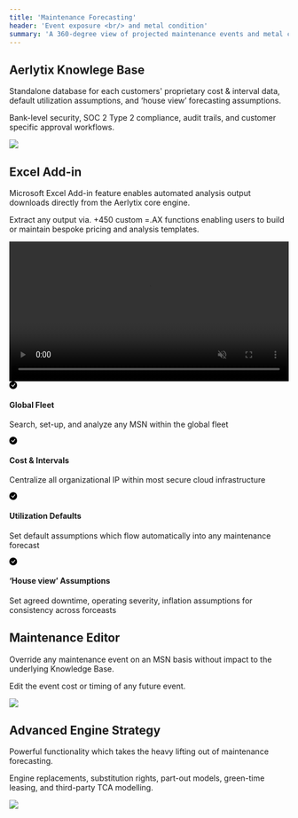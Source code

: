 ```yaml
---
title: 'Maintenance Forecasting'
header: 'Event exposure <br/> and metal condition'
summary: 'A 360-degree view of projected maintenance events and metal condition across all commercial aircraft types'
---
```


<!-- Start marketing section -->
<article class="py-5 px-5 mb-5">
  <div class="container">
    <div class="row gx-lg-5" data-cues="slideInUp">
      <div class="col-md-5">
        <h2 class="fw-bold mb-5">Aerlytix Knowlege Base</h2>
        <p>Standalone database for each customers' proprietary cost & interval data, default utilization assumptions, and ‘house view’ forecasting assumptions. </p>
        <p>Bank-level security, SOC 2 Type 2 compliance, audit trails, and customer specific approval workflows.</p>
      </div>
      <div class=" col-md-7">
        <img class="card image__feature" src="/images/products/maintenance-forecasting/knowledge-base.png" />
      </div>
    </div>
  </div>
</article>

<article class="py-5 px-5">
  <div class="container">
    <div class="row gx-lg-5" data-cues="slideInUp">
      <div class="col-md-5">
        <h2 class="fw-bold mb-5">Excel Add-in</h2>
        <p>Microsoft Excel Add-in feature enables automated analysis output downloads directly from the Aerlytix core engine.</p>
        <p>Extract any output via. +450 custom =.AX functions enabling users to build or maintain  bespoke pricing and analysis templates.</p>
      </div>
      <div class="col-md-7">
        <video class="card image__feature" width="100%" muted autoplay loop>
          <source src="https://aerlytix-2024.netlify.app/images/products/maintenance-forecasting/excel-add-in-screencast.mp4" type="video/mp4">
          <source src="https://aerlytix-2024.netlify.app/images/products/maintenance-forecasting/excel-add-in-screencast.webm" type="video/webm">
          <img class="card image__feature" src="/images/products/maintenance-forecasting/excel-add-in.png" />
          Your browser does not support the video tag.
        </video>
      </div>
    </div>
  </div>
</article>

<article class="py-5 px-5">
<div class="container">
<!-- <h2 class="h1">In addition...</h2> -->
<div class="row g-4 py-5 row-cols-1 row-cols-lg-4" data-cues="slideInUp">
      <div class="feature col">
        <div class="feature-icon">
          <svg class="icon__check--success" xmlns="http://www.w3.org/2000/svg" width="1em" height="1em" fill="inherit" viewBox="0 0 16 16">
  <path d="M16 8A8 8 0 1 1 0 8a8 8 0 0 1 16 0zm-3.97-3.03a.75.75 0 0 0-1.08.022L7.477 9.417 5.384 7.323a.75.75 0 0 0-1.06 1.06L6.97 11.03a.75.75 0 0 0 1.079-.02l3.992-4.99a.75.75 0 0 0-.01-1.05z"></path>
</svg>
        </div>
        <h4>Global Fleet</h4>
        <p>Search, set-up, and analyze any MSN within the global fleet</p>
      </div>
      <div class="feature col">
        <div class="feature-icon">
          <svg class="icon__check--success" xmlns="http://www.w3.org/2000/svg" width="1em" height="1em" fill="inherit" viewBox="0 0 16 16">
  <path d="M16 8A8 8 0 1 1 0 8a8 8 0 0 1 16 0zm-3.97-3.03a.75.75 0 0 0-1.08.022L7.477 9.417 5.384 7.323a.75.75 0 0 0-1.06 1.06L6.97 11.03a.75.75 0 0 0 1.079-.02l3.992-4.99a.75.75 0 0 0-.01-1.05z"></path>
</svg>
        </div>
        <h4>Cost & Intervals</h4>
        <p>Centralize all organizational IP within most secure cloud infrastructure</p>
      </div>
      <div class="feature col">
        <div class="feature-icon">
          <svg class="icon__check--success" xmlns="http://www.w3.org/2000/svg" width="1em" height="1em" fill="inherit" viewBox="0 0 16 16">
  <path d="M16 8A8 8 0 1 1 0 8a8 8 0 0 1 16 0zm-3.97-3.03a.75.75 0 0 0-1.08.022L7.477 9.417 5.384 7.323a.75.75 0 0 0-1.06 1.06L6.97 11.03a.75.75 0 0 0 1.079-.02l3.992-4.99a.75.75 0 0 0-.01-1.05z"></path>
</svg>
        </div>
        <h4>Utilization Defaults</h4>
        <p>Set default assumptions which flow automatically into any maintenance forecast</p>
      </div>
      <div class="feature col">
        <div class="feature-icon">
          <svg class="icon__check--success" xmlns="http://www.w3.org/2000/svg" width="1em" height="1em" fill="inherit" viewBox="0 0 16 16">
  <path d="M16 8A8 8 0 1 1 0 8a8 8 0 0 1 16 0zm-3.97-3.03a.75.75 0 0 0-1.08.022L7.477 9.417 5.384 7.323a.75.75 0 0 0-1.06 1.06L6.97 11.03a.75.75 0 0 0 1.079-.02l3.992-4.99a.75.75 0 0 0-.01-1.05z"></path>
</svg>
        </div>
        <h4>‘House view’ Assumptions</h4>
        <p>Set agreed downtime, operating severity, inflation assumptions for consistency across forceasts</p>
      </div>
    </div>
</div>
</article>

<article class="py-5 px-5 mb-5">
  <div class="container">
    <div class="row gx-lg-5" data-cues="slideInUp">
      <div class="col-md-5">
        <h2 class="fw-bold mb-5">Maintenance Editor</h2>
        <p>Override any maintenance event on an MSN basis without impact to the underlying Knowledge Base.</p>
        <p>Edit the event cost or timing of any future event.</p>
      </div>
      <div class="col-md-7">
        <img class="card image__feature" src="/images/products/maintenance-forecasting/maintenance-editor.png" />
      </div>
    </div>
  </div>
</article>

<article class="py-5 px-5">
  <div class="container">
    <div class="row gx-lg-5" data-cues="slideInUp">
      <div class="col-md-5">
        <h2 class="fw-bold mb-5">Advanced Engine Strategy</h2>
        <p>Powerful functionality which takes the heavy lifting out of maintenance forecasting.</p>
        <p>Engine replacements, substitution rights, part-out models, green-time leasing, and third-party TCA modelling. </p>
      </div>
      <div class="col-md-7">
        <img class="card image__feature" src="/images/products/maintenance-forecasting/advanced-engine-strategy.png"  />
      </div>
    </div>
  </div>
</article>

<!-- <div class="airplane__trail-1"></div> -->




